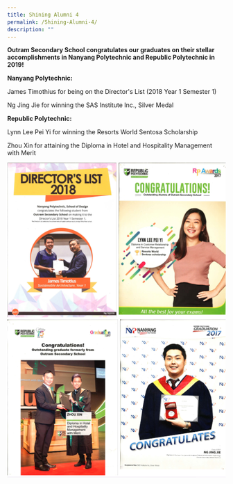 ```yaml
---
title: Shining Alumni 4
permalink: /Shining-Alumni-4/
description: ""
---
```

**Outram Secondary School congratulates our graduates on their stellar accomplishments in Nanyang Polytechnic and Republic Polytechnic in 2019!**

**Nanyang Polytechnic:**

James Timothius for being on the Director's List (2018 Year 1 Semester 1)

  

Ng Jing Jie for winning the SAS Institute Inc., Silver Medal

  

**Republic Polytechnic:**

Lynn Lee Pei Yi for winning the Resorts World Sentosa Scholarship 

  

Zhou Xin for attaining the Diploma in Hotel and Hospitality Management with Merit

![](/images/OSS%20Success%20Stories/Shining%20Alumni/J01.png)
![](/images/OSS%20Success%20Stories/Shining%20Alumni/J02.png)